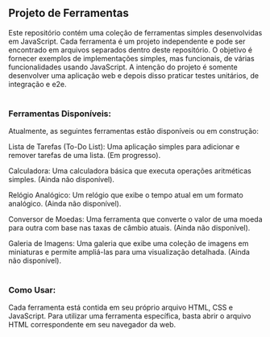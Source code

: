 <h2>Projeto de Ferramentas</h2> 
Este repositório contém uma coleção de ferramentas simples desenvolvidas em JavaScript. Cada ferramenta é um projeto independente e pode ser encontrado em arquivos separados dentro deste repositório. O objetivo é fornecer exemplos de implementações simples, mas funcionais, de várias funcionalidades usando JavaScript. A intenção do projeto é somente desenvolver uma aplicação web e depois disso praticar testes unitários, de integração e e2e.<br><br>

<h3>Ferramentas Disponíveis:</h3>
Atualmente, as seguintes ferramentas estão disponíveis ou em construção:

Lista de Tarefas (To-Do List): Uma aplicação simples para adicionar e remover tarefas de uma lista. (Em progresso).

Calculadora: Uma calculadora básica que executa operações aritméticas simples. (Ainda não disponível).

Relógio Analógico: Um relógio que exibe o tempo atual em um formato analógico. (Ainda não disponível).

Conversor de Moedas: Uma ferramenta que converte o valor de uma moeda para outra com base nas taxas de câmbio atuais. (Ainda não disponível).

Galeria de Imagens: Uma galeria que exibe uma coleção de imagens em miniaturas e permite ampliá-las para uma visualização detalhada. (Ainda não disponível).<br><br>

<h3>Como Usar:</h3>
Cada ferramenta está contida em seu próprio arquivo HTML, CSS e JavaScript. Para utilizar uma ferramenta específica, basta abrir o arquivo HTML correspondente em seu navegador da web.
